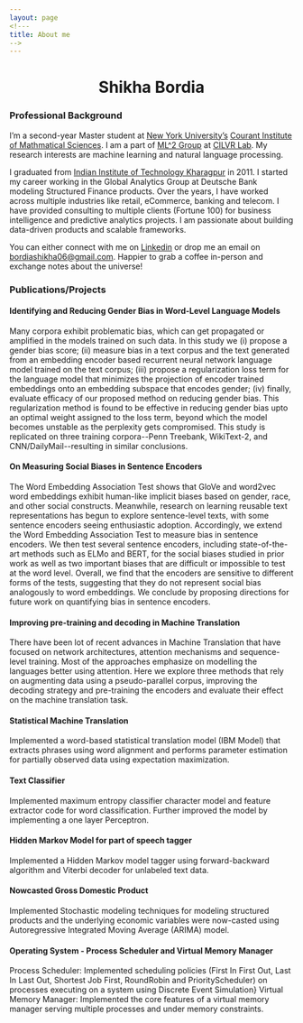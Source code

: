 ```yaml
---
layout: page
<!---
title: About me
-->
---
```


<h1 align="center">Shikha Bordia</h1>

### Professional Background


I’m a second-year Master student at [New York University’s](http://www.nyu.edu/) [Courant Institute of Mathmatical Sciences](https://cs.nyu.edu/home/index.html). I am a part of [ML^2 Group](https://wp.nyu.edu/ml2/) at [CILVR Lab](https://wp.nyu.edu/cilvr/). My research interests are machine learning and natural language processing. 

I graduated from [Indian Institute of Technology Kharagpur](http://www.iitkgp.ac.in) in 2011. I started my career working in the Global Analytics Group at Deutsche Bank modeling Structured Finance products.  Over the years, I have worked across multiple industries like retail, eCommerce, banking and telecom. I have provided consulting to multiple clients (Fortune 100) for business intelligence and predictive analytics projects. I am passionate about building data-driven products and scalable frameworks.

You can either connect with me on [Linkedin](https://www.linkedin.com/in/shikhabordia/) or drop me an email on bordiashikha06@gmail.com. Happier to grab a coffee in-person and exchange notes about the universe! 


### Publications/Projects
#### Identifying and Reducing Gender Bias in Word-Level Language Models
Many corpora exhibit problematic bias, which can  get propagated  or  amplified  in  the  models trained on such data. In this study we (i) propose a gender bias score; (ii) measure bias in a text corpus and the text generated from an embedding encoder based recurrent  neural  network language model trained on the text corpus; (iii) propose a regularization loss term for the language model that minimizes the projection of encoder trained embeddings onto an embedding subspace that encodes gender; (iv) finally, evaluate efficacy of our proposed method on reducing gender bias. This regularization method is found to be effective in reducing gender bias upto  an  optimal weight assigned to the loss term, beyond  which the model becomes unstable as the perplexity gets compromised. This study is replicated on three training corpora--Penn Treebank,  WikiText-2, and CNN/DailyMail--resulting in similar conclusions.

#### On Measuring Social Biases in Sentence Encoders
The Word Embedding Association Test shows that GloVe and word2vec word embeddings exhibit human-like implicit biases based on gender, race, and other social constructs. Meanwhile, research on learning reusable text representations has begun to explore sentence-level texts, with some sentence encoders seeing enthusiastic adoption. Accordingly, we extend the Word Embedding Association Test to measure bias in sentence encoders. We then test several sentence encoders, including state-of-the-art methods such as ELMo and BERT, for the social biases studied in prior work as well as two important biases that are difficult or impossible to test at the word level. Overall, we find that the encoders are sensitive to different forms of the tests, suggesting that they do not represent social bias analogously to word embeddings. We conclude by proposing directions for future work on quantifying bias in sentence encoders.

#### Improving pre-training and decoding in Machine Translation
There have been lot of recent advances in Machine Translation that have focused on network architectures, attention mechanisms and sequence-level training. Most of the approaches emphasize on modelling the languages better using attention. Here we explore three methods that rely on augmenting data using a pseudo-parallel corpus, improving the decoding strategy and pre-training the encoders and evaluate their effect on the machine translation task.


#### Statistical Machine Translation
Implemented a word-based statistical translation model (IBM Model) that extracts phrases using word alignment and performs parameter estimation for partially observed data using expectation maximization.

#### Text Classifier
Implemented maximum entropy classifier character model and feature extractor code for word classification. Further improved the model by implementing a one layer Perceptron.

#### Hidden Markov Model for part of speech tagger
Implemented a Hidden Markov model tagger using forward-backward algorithm and Viterbi decoder for unlabeled text data.

#### Nowcasted Gross Domestic Product
Implemented Stochastic modeling techniques for modeling structured products and the underlying economic variables were now-casted using Autoregressive Integrated Moving Average (ARIMA) model.

#### Operating System - Process Scheduler and Virtual Memory Manager
Process Scheduler: Implemented scheduling policies  (First In First Out, Last In Last Out, Shortest Job First, RoundRobin and PriorityScheduler) on processes executing on a system using Discrete Event Simulation}
Virtual Memory Manager: Implemented the core features of a virtual memory manager serving multiple processes and under memory constraints.



